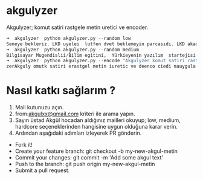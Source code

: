 # akgulyzer
Akgulyzer; komut satiri rastgele metin uretici ve encoder.

```python
➜  akgulyzer  python akgulyzer.py --random low
Seneye bekleriz. LKD uyelei  lutfen dvet beklemeyin parcasıdı. LKD akadeiik Bilşimin organik bir parcasıdır. Mustafa  Akgul
➜  akgulyzer  python akgulyzer.py --random medium
Bilgisayar Mugendislii/Bilim egitini,  Yürkieyenin yazılım  startejisi ve belki Ümiveristelrde  özgür yzılım kullanımı  konularınd apanel olacak LKD den   konusmaci  istiyoruz.
➜  akgulyzer  python akgulyzer.py --encode "Akgulyzer komut satiri rastgele metin uretici ve encode edici uygulama"
zerAkguly omutk satiri erastgel metin iuretic ve deenco ciedi mauygula
```

# Nasıl katkı sağlarım ?
1. Mail kutunuzu açın.
2. from:akgulxx@gmail.com kriteri ile arama yapın.
3. Sayın üstad Akgül hocadan aldığınız mailleri okuyup; low, medium, hardcore seçeneklerinden hangisine uygun olduğuna karar verin.
4. Ardından aşağıdaki adımları izleyerek PR gönderin.

* Fork it!
* Create your feature branch: git checkout -b my-new-akgul-metin
* Commit your changes: git commit -m 'Add some akgul text'
* Push to the branch: git push origin my-new-akgul-metin
* Submit a pull request.
